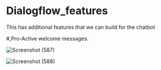 # Dialogflow_features
This has additional features that we can build for the chatbot

#,Pro-Active welcome messages.

![Screenshot (587)](https://github.com/user-attachments/assets/7f263196-d4c2-4990-997e-787790d3fde8)


![Screenshot (588)](https://github.com/user-attachments/assets/703aff1a-8373-4e45-aefe-88caf380d1d2)


